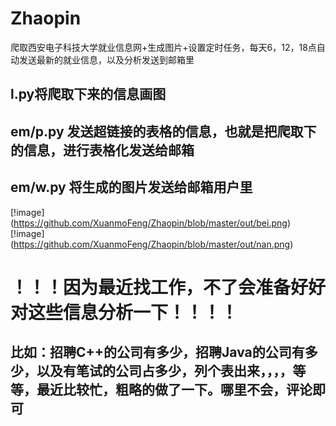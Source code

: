 # Zhaopin
爬取西安电子科技大学就业信息网+生成图片+设置定时任务，每天6，12，18点自动发送最新的就业信息，以及分析发送到邮箱里

## l.py将爬取下来的信息画图

## em/p.py 发送超链接的表格的信息，也就是把爬取下的信息，进行表格化发送给邮箱

## em/w.py 将生成的图片发送给邮箱用户里


[!image] (https://github.com/XuanmoFeng/Zhaopin/blob/master/out/bei.png)
[!image] (https://github.com/XuanmoFeng/Zhaopin/blob/master/out/nan.png)

# ！！！因为最近找工作，不了会准备好好对这些信息分析一下！！！！

## 比如：招聘C++的公司有多少，招聘Java的公司有多少，以及有笔试的公司占多少，列个表出来，，，，等等，最近比较忙，粗略的做了一下。哪里不会，评论即可
